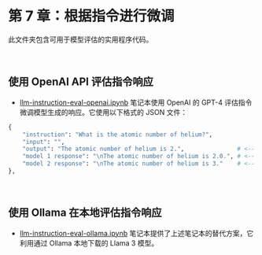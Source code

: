 # 第 7 章：根据指令进行微调

此文件夹包含可用于模型评估的实用程序代码。

&nbsp;
## 使用 OpenAI API 评估指令响应

- [llm-instruction-eval-openai.ipynb](llm-instruction-eval-openai.zh.ipynb) 笔记本使用 OpenAI 的 GPT-4 评估指令微调模型生成的响应。它使用以下格式的 JSON 文件：

```python
{
    "instruction": "What is the atomic number of helium?",
    "input": "",
    "output": "The atomic number of helium is 2.",               # <-- The target given in the test set
    "model 1 response": "\nThe atomic number of helium is 2.0.", # <-- Response by an LLM
    "model 2 response": "\nThe atomic number of helium is 3."    # <-- Response by a 2nd LLM
},
```

&nbsp;
## 使用 Ollama 在本地评估指令响应

- [llm-instruction-eval-ollama.ipynb](llm-instruction-eval-ollama.zh.ipynb) 笔记本提供了上述笔记本的替代方案，它利用通过 Ollama 本地下载的 Llama 3 模型。